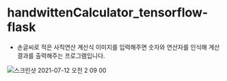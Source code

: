 # handwittenCalculator_tensorflow-flask
- 손글씨로 적은 사칙연산 계산식 이미지를 입력해주면 숫자와 연산자를 인식해 계산 결과를 출력해주는 프로그램입니다.


![스크린샷 2021-07-12 오전 2 09 00](https://user-images.githubusercontent.com/53315807/125204229-34f07b00-e2b7-11eb-83dc-42c69004945e.png)

